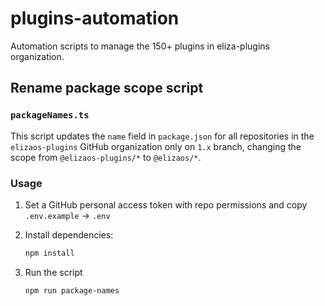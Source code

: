 # plugins-automation

Automation scripts to manage the 150+ plugins in eliza-plugins organization.

## Rename package scope script

### `packageNames.ts`

This script updates the `name` field in `package.json` for all repositories in the `elizaos-plugins` GitHub organization only on `1.x` branch, changing the scope from `@elizaos-plugins/*` to `@elizaos/*`.

### Usage

1. Set a GitHub personal access token with repo permissions and copy `.env.example` -> `.env`

2. Install dependencies:

   ```bash
   npm install
   ```

3. Run the script

   ```bash
   npm run package-names
   ```
